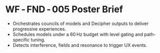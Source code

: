 # WF ‑ FND ‑ 005 Poster Brief

- Orchestrates councils of models and Decipher outputs to deliver progressive experiences.
- Schedules models under a 60 Hz budget with level gating and path-specific tuning.
- Detects interference, fields and resonance to trigger UX events.

